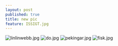 ```yaml
---
layout: post
published: true
title: new pic
feature: ISSIGT.jpg
---
```


![linlinwebb.jpg]({{site.baseurl}}/assets/images/posts/linlinwebb.jpg)
![do.jpg]({{site.baseurl}}/assets/images/posts/do.jpg)
![pekingar.jpg]({{site.baseurl}}/assets/images/posts/pekingar.jpg)
![fisk.jpg]({{site.baseurl}}/assets/images/posts/fisk.jpg)
